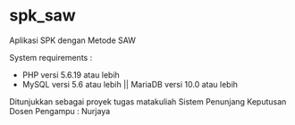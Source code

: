 # spk_saw
Aplikasi SPK dengan Metode SAW

System requirements :
* PHP versi 5.6.19 atau lebih
* MySQL versi 5.6 atau lebih || MariaDB versi 10.0 atau lebih

Ditunjukkan sebagai proyek tugas matakuliah Sistem Penunjang Keputusan
Dosen Pengampu : Nurjaya
